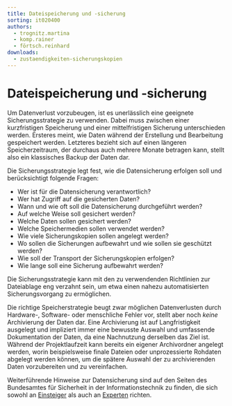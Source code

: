 ```yaml
---
title: Dateispeicherung und -sicherung
sorting: it020400
authors:
  - trognitz.martina
  - komp.rainer
  - förtsch.reinhard
downloads:
  - zustaendigkeiten-sicherungskopien
---
```


# Dateispeicherung und -sicherung

Um Datenverlust vorzubeugen, ist es unerlässlich eine geeignete Sicherungsstrategie zu verwenden. Dabei muss zwischen einer kurzfristigen Speicherung und einer mittelfristigen Sicherung unterschieden werden. Ersteres meint, wie Daten während der Erstellung und Bearbeitung gespeichert werden. Letzteres bezieht sich auf einen längeren Speicherzeitraum, der durchaus auch mehrere Monate betragen kann, stellt also ein klassisches Backup der Daten dar.

Die Sicherungsstrategie legt fest, wie die Datensicherung erfolgen soll und berücksichtigt folgende Fragen:

- Wer ist für die Datensicherung verantwortlich?
- Wer hat Zugriff auf die gesicherten Daten?
- Wann und wie oft soll die Datensicherung durchgeführt werden?
- Auf welche Weise soll gesichert werden?
- Welche Daten sollen gesichert werden?
- Welche Speichermedien sollen verwendet werden?
- Wie viele Sicherungskopien sollen angelegt werden?
- Wo sollen die Sicherungen aufbewahrt und wie sollen sie geschützt werden?
- Wie soll der Transport der Sicherungskopien erfolgen?
- Wie lange soll eine Sicherung aufbewahrt werden?

Die Sicherungsstrategie kann mit den zu verwendenden Richtlinien zur Dateiablage eng verzahnt sein, um etwa einen nahezu automatisierten Sicherungsvorgang zu ermöglichen.

Die richtige Speicherstrategie beugt zwar möglichen Datenverlusten durch Hardware-, Software- oder menschliche Fehler vor, stellt aber noch _keine_ Archivierung der Daten dar. Eine Archivierung ist auf Langfristigkeit ausgelegt und impliziert immer eine bewusste Auswahl und umfassende Dokumentation der Daten, da eine Nachnutzung derselben das Ziel ist. Während der Projektlaufzeit kann bereits ein eigener Archivordner angelegt werden, worin beispielsweise finale Dateien oder unprozessierte Rohdaten abgelegt werden können, um die spätere Auswahl der zu archivierenden Daten vorzubereiten und zu vereinfachen.

Weiterführende Hinweise zur Datensicherung sind auf den Seiten des Bundesamtes für Sicherheit in der Informationstechnik zu finden, die sich sowohl an [Einsteiger](https://www.bsi-fuer-buerger.de/BSIFB/DE/MeinPC/Datensicherung/Sicherungsmethoden/sicherungsmethoden\_node.html) als auch an [Experten](https://www.bsi.bund.de/DE/Themen/ITGrundschutz/ITGrundschutzKataloge/Inhalt/\_content/baust/b01/b01004.html) richten.

